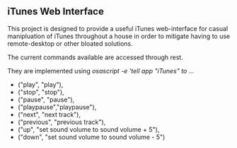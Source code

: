 iTunes Web Interface
--------------------

This project is designed to provide a useful iTunes web-interface for casual manipluation
of iTunes throughout a house in order to mitigate having to use remote-desktop or other
bloated solutions.

The current commands available are accessed through rest.

They are implemented using _osascript -e 'tell app "iTunes" to ..._

* ("play",     "play"),
* ("stop",     "stop"),
* ("pause",    "pause"),
* ("playpause","playpause"),
* ("next",     "next track"),
* ("previous", "previous track"),
* ("up",       "set sound volume to sound volume + 5"),
* ("down",     "set sound volume to sound volume - 5")
